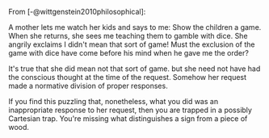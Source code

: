 
From [-@wittgenstein2010philosophical]:

A mother lets me watch her kids and says to me: Show the children a game. When 
she returns, she sees me teaching them to gamble with
dice. She angrily exclaims I didn't mean that sort of game! Must the exclusion
of the game with dice have come before his mind when he gave me the order?

It's true that she did mean not that sort of game. but she need not have had the 
conscious thought at the time of the request. Somehow her request made a 
normative division of proper responses.

If you find this puzzling that, nonetheless, what you did was an inappropriate 
response to her request, then you are trapped in a possibly Cartesian trap. 
You're missing what distinguishes a sign from a piece of wood.
